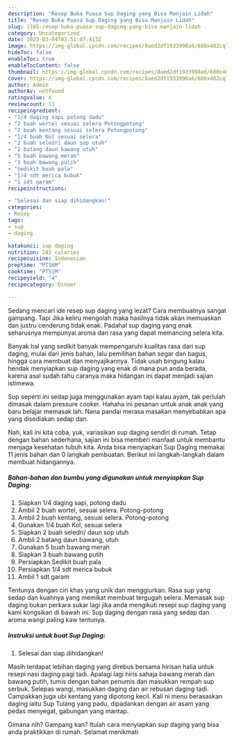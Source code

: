 ```yaml
---
description: "Resep Buka Puasa Sup Daging yang Bisa Manjain Lidah"
title: "Resep Buka Puasa Sup Daging yang Bisa Manjain Lidah"
slug: 1165-resep-buka-puasa-sup-daging-yang-bisa-manjain-lidah
category: Uncategorized
date: 2023-03-04T03:51:07.413Z
image: https://img-global.cpcdn.com/recipes/8aed2df1933998a6/680x482cq70/sup-daging-foto-resep-utama.jpg
hideToc: false
enableToc: true
enableTocContent: false
thumbnail: https://img-global.cpcdn.com/recipes/8aed2df1933998a6/680x482cq70/sup-daging-foto-resep-utama.jpg
cover: https://img-global.cpcdn.com/recipes/8aed2df1933998a6/680x482cq70/sup-daging-foto-resep-utama.jpg
author: Admin
authorAv: notfound
ratingvalue: 4
reviewcount: 11
recipeingredient:
- "1/4 daging sapi potong dadu"
- "2 buah wortel sesuai selera Potongpotong"
- "2 buah kentang sesuai selera Potongpotong"
- "1/4 buah Kol sesuai selera"
- "2 buah seledri daun sop utuh"
- "2 batang daun bawang utuh"
- "5 buah bawang merah"
- "3 buah bawang putih"
- "Sedikit buah pala"
- "1/4 sdt merica bubuk"
- "1 sdt garam"
recipeinstructions:

- "Selesai dan siap dihidangkan!"
categories:
- Resep
tags:
- sup
- daging

katakunci: sup daging 
nutrition: 281 calories
recipecuisine: Indonesian
preptime: "PT16M"
cooktime: "PT51M"
recipeyield: "4"
recipecategory: Dinner

---
```



Sedang mencari ide resep sup daging yang lezat? Cara membuatnya sangat gampang. Tapi Jika keliru mengolah maka hasilnya tidak akan memuaskan dan justru cenderung tidak enak. Padahal sup daging yang enak seharusnya mempunyai aroma dan rasa yang dapat memancing selera kita.


Banyak hal yang sedikit banyak mempengaruhi kualitas rasa dari sup daging, mulai dari jenis bahan, lalu pemilihan bahan segar dan bagus, hingga cara membuat dan menyajikannya. Tidak usah bingung kalau hendak menyiapkan sup daging yang enak di mana pun anda berada, karena asal sudah tahu caranya maka hidangan ini dapat menjadi sajian istimewa.

Sup seperti ini sedap juga menggunakan ayam tapi kalau ayam, tak perlulah dimasak dalam pressure cooker. Hahaha ini pesanan untuk anak anak yang baru belajar memasak lah. Nana pandai merasa masakan menyebabkan apa yang disediakan sedap dan.


Nah, kali ini kita coba, yuk, variasikan sup daging sendiri di rumah. Tetap dengan bahan sederhana, sajian ini bisa memberi manfaat untuk membantu menjaga kesehatan tubuh kita. Anda bisa menyiapkan Sup Daging memakai 11 jenis bahan dan 0 langkah pembuatan. Berikut ini langkah-langkah dalam membuat hidangannya.

<!--inarticleads1-->

##### Bahan-bahan dan bumbu yang digunakan untuk menyiapkan Sup Daging:

1. Siapkan 1/4 daging sapi, potong dadu
1. Ambil 2 buah wortel, sesuai selera. Potong-potong
1. Ambil 2 buah kentang, sesuai selera. Potong-potong
1. Gunakan 1/4 buah Kol, sesuai selera
1. Siapkan 2 buah seledri/ daun sop utuh
1. Ambil 2 batang daun bawang, utuh
1. Gunakan 5 buah bawang merah
1. Siapkan 3 buah bawang putih
1. Persiapkan Sedikit buah pala
1. Persiapkan 1/4 sdt merica bubuk
1. Ambil 1 sdt garam


Tentunya dengan ciri khas yang unik dan menggiurkan. Rasa sup yang sedap dan kuahnya yang memikat membuat tergugah selera. Memasak sup daging bukan perkara sukar lagi jika anda mengikuti resepi sup daging yang kami kongsikan di bawah ini. Sup daging dengan rasa yang sedap dan aroma wangi paling kaw tentunya. 

<!--inarticleads2-->

##### Instruksi untuk buat Sup Daging:


1. Selesai dan siap dihidangkan!

Masih terdapat lebihan daging yang direbus bersama hirisan halia untuk resepi nasi daging pagi tadi. Apalagi lagi hiris sahaja bawang merah dan bawang putih, tumis dengan bahan penumis dan masukkan rempah sup serbuk. Selepas wangi, masukkan daging dan air rebusan daging tadi. Campakkan juga ubi kentang yang dipotong kecil. Kali ni menu berasaskan daging iaitu Sup Tulang yang padu, dipadankan dengan air asam yang pedas menyegat, gabungan yang mantap. 

Gimana nih? Gampang kan? Itulah cara menyiapkan sup daging yang bisa anda praktikkan di rumah. Selamat menikmati
